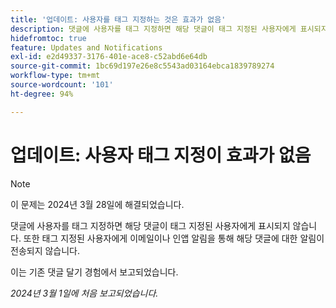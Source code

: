 ```yaml
---
title: '업데이트: 사용자를 태그 지정하는 것은 효과가 없음'
description: 댓글에 사용자를 태그 지정하면 해당 댓글이 태그 지정된 사용자에게 표시되지 않습니다. 또한 태그 지정된 사용자에게 이메일이나 인앱 알림을 통해 해당 댓글에 대한 알림이 전송되지 않습니다.
hidefromtoc: true
feature: Updates and Notifications
exl-id: e2d49337-3176-401e-ace8-c52abd6e64db
source-git-commit: 1bc69d197e26e8c5543ad03164ebca1839789274
workflow-type: tm+mt
source-wordcount: '101'
ht-degree: 94%

---
```


# 업데이트: 사용자 태그 지정이 효과가 없음

>[!NOTE]
>
>이 문제는 2024년 3월 28일에 해결되었습니다.

댓글에 사용자를 태그 지정하면 해당 댓글이 태그 지정된 사용자에게 표시되지 않습니다. 또한 태그 지정된 사용자에게 이메일이나 인앱 알림을 통해 해당 댓글에 대한 알림이 전송되지 않습니다.

이는 기존 댓글 달기 경험에서 보고되었습니다.

_2024년 3월 1일에 처음 보고되었습니다._
